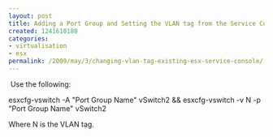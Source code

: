 ```yaml
---
layout: post
title: Adding a Port Group and Setting the VLAN tag from the Service Console in ESX
created: 1241618180
categories:
- virtualisation
- esx
permalink: /2009/may/3/changing-vlan-tag-existing-esx-service-console/
---
```

<p>&nbsp;Use the following:</p>
<p>esxcfg-vswitch -A &quot;Port Group Name&quot; vSwitch2 &amp;&amp; esxcfg-vswitch -v N -p &quot;Port Group Name&quot; vSwitch2</p>
<p>Where N is the VLAN&nbsp;tag.</p>
